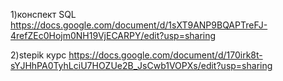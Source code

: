 1)конспект SQL https://docs.google.com/document/d/1sXT9ANP9BQAPTreFJ-4refZEc0Hojm0NH19VjECARPY/edit?usp=sharing

2)stepik курс https://docs.google.com/document/d/170irk8t-sYJHhPA0TyhLciU7HOZUe2B_JsCwb1VOPXs/edit?usp=sharing
